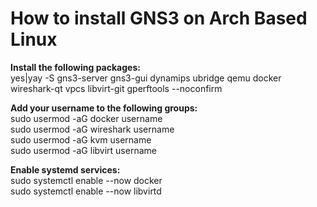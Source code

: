 # How to install GNS3 on Arch Based Linux</br>

**Install the following packages:**</br>
yes|yay -S gns3-server gns3-gui dynamips ubridge qemu docker wireshark-qt vpcs libvirt-git gperftools --noconfirm

**Add your username to the following groups:**</br>
sudo usermod -aG docker username</br>
sudo usermod -aG wireshark username</br>
sudo usermod -aG kvm username</br>
sudo usermod -aG libvirt username</br>

**Enable systemd services:**</br>
sudo systemctl enable --now docker</br>
sudo systemctl enable --now libvirtd</br>
